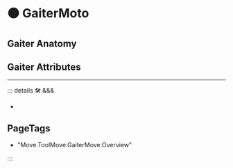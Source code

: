 # 🟠 <move>GaiterMoto</move>

## Gaiter Anatomy

## Gaiter Attributes

---

<!-- =================================================== -->
<!-- =================================================== -->
<!-- =================================================== -->
<!-- =================================================== -->
<!-- =================================================== -->
::: details 🛠 <dev>&&&</dev>

-

<h2>PageTags</h2>

- "Move.ToolMove.GaiterMove.Overview"

:::

